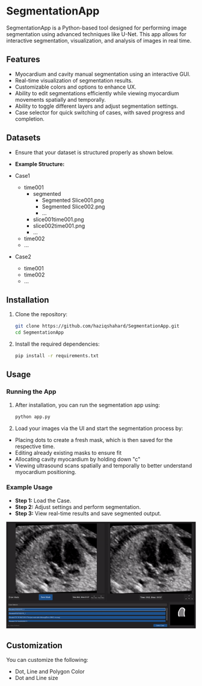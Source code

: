 # SegmentationApp

SegmentationApp is a Python-based tool designed for performing image segmentation using advanced techniques like U-Net. This app allows for interactive segmentation, visualization, and analysis of images in real time.

## Features

- Myocardium and cavity manual segmentation using an interactive GUI.
- Real-time visualization of segmentation results.
- Customizable colors and options to enhance UX. 
- Ability to edit segmentations efficiently while viewing myocardium movements spatially and temporally.
- Ability to toggle different layers and adjust segmentation settings.
- Case selector for quick switching of cases, with saved progress and completion. 

## Datasets
- Ensure that your dataset is structured properly as shown below.

- **Example Structure:**
- Case1
  - time001
    - segmented
      - Segmented Slice001.png
      - Segmented Slice002.png
      - ...
    - slice001time001.png
    - slice002time001.png
    - ...
  - time002
  - ...
- Case2
  - time001
  - time002
  - ...

## Installation

1. Clone the repository:
    ```bash
    git clone https://github.com/haziqshahard/SegmentationApp.git
    cd SegmentationApp
    ```

2. Install the required dependencies:
    ```bash
    pip install -r requirements.txt
    ```

## Usage

### Running the App
1. After installation, you can run the segmentation app using:
    ```bash
    python app.py
    ```
2. Load your images via the UI and start the segmentation process by:
- Placing dots to create a fresh mask, which is then saved for the respective time. 
- Editing already existing masks to ensure fit
- Allocating cavity myocardium by holding down "c"
- Viewing ultrasound scans spatially and temporally to better understand myocardium positioning.

### Example Usage

- **Step 1:** Load the Case.
- **Step 2:** Adjust settings and perform segmentation.
- **Step 3:** View real-time results and save segmented output.

![Segmentation Application Demo](./images/appdemo.gif)

## Customization

You can customize the following:
- Dot, Line and Polygon Color
- Dot and Line size